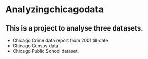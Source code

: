 # Analyzingchicagodata
## This is a project to analyse three datasets. 
- Chicago Crime data report from 2001 till date
- Chicago Census data
- Chicago Public School dataset. 
